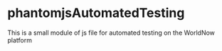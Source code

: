 phantomjsAutomatedTesting
=========================

This is a small module of js file for automated testing on the WorldNow platform
